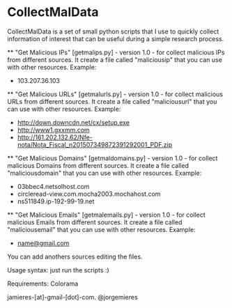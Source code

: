 # CollectMalData
CollectMalData is a set of small python scripts that I use to quickly collect information of interest that can be useful during a simple research process.

** "Get Malicious IPs" [getmalips.py] - version 1.0 - for collect malicious IPs from different sources. It create a file called "maliciousip" that you can use with other resources. 
Example: 
- 103.207.36.103

** "Get Malicious URLs" [getmalurls.py] - version 1.0 - for collect malicious URLs from different sources. It create a file called "maliciousurl" that you can use with other resources. 
Example: 
- http://down.downcdn.net/cx/setup.exe
- http://www1.gxxmm.com
- http://161.202.132.62/Nfe-nota/Nota_Fiscal_n201507349872391292001_PDF.zip

** "Get Malicious Domains" [getmaldomains.py] - version 1.0 - for collect malicious Domains from different sources. It create a file called "maliciousdomain" that you can use with other resources.
Example:
- 03bbec4.netsolhost.com
- circleread-view.com.mocha2003.mochahost.com
- ns511849.ip-192-99-19.net

** "Get Malicious Emails" [getmalemails.py] - version 1.0 - for collect malicious Emails from different sources. It create a file called "maliciousemail" that you can use with other resources.
Example:
- name@gmail.com

You can add anothers sources editing the files.

Usage syntax: just run the scripts :)

Requirements:
Colorama

jamieres-[at]-gmail-[dot]-com. 
@jorgemieres
